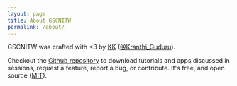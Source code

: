 ```yaml
---
layout: page
title: About GSCNITW
permalink: /about/
---
```


GSCNITW was crafted with <3 by [KK](http://www.kranthikiran.in)
([@Kranthi_Guduru](https://twitter.com/Kranthi_Guduru)).

Checkout the [Github repository](https://github.com/gscnitw) to download tutorials and apps discussed in sessions,
request a feature, report a bug, or contribute. It's free, and open source
([MIT](http://opensource.org/licenses/MIT)).